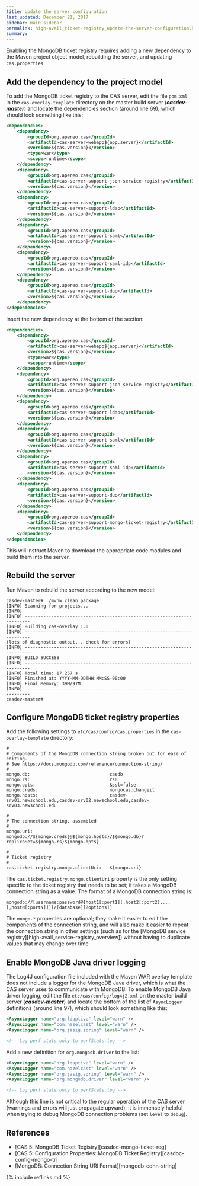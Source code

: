 ```yaml
---
title: Update the server configuration
last_updated: December 21, 2017
sidebar: main_sidebar
permalink: high-avail_ticket-registry_update-the-server-configuration.html
summary:
---
```


Enabling the MongoDB ticket registry requires adding a new dependency to the Maven project object model, rebuilding the server, and updating `cas.properties`.

## Add the dependency to the project model

To add the MongoDB ticket registry to the CAS server, edit the file `pom.xml` in the `cas-overlay-template` directory on the master build server (***casdev-master***) and locate the dependencies section (around line 69), which should look something like this:

```xml
<dependencies>
    <dependency>
        <groupId>org.apereo.cas</groupId>
        <artifactId>cas-server-webapp${app.server}</artifactId>
        <version>${cas.version}</version>
        <type>war</type>
        <scope>runtime</scope>
    </dependency>
    <dependency>
        <groupId>org.apereo.cas</groupId>
        <artifactId>cas-server-support-json-service-registry</artifactId>
        <version>${cas.version}</version>
    </dependency>
    <dependency>
        <groupId>org.apereo.cas</groupId>
        <artifactId>cas-server-support-ldap</artifactId>
        <version>${cas.version}</version>
    </dependency>
    <dependency>
        <groupId>org.apereo.cas</groupId>
        <artifactId>cas-server-support-saml</artifactId>
        <version>${cas.version}</version>
    </dependency>
    <dependency>
        <groupId>org.apereo.cas</groupId>
        <artifactId>cas-server-support-saml-idp</artifactId>
        <version>${cas.version}</version>
    </dependency>
    <dependency>
        <groupId>org.apereo.cas</groupId>
        <artifactId>cas-server-support-duo</artifactId>
        <version>${cas.version}</version>
    </dependency>
</dependencies>
```

Insert the new dependency at the bottom of the section:

```xml
<dependencies>
    <dependency>
        <groupId>org.apereo.cas</groupId>
        <artifactId>cas-server-webapp${app.server}</artifactId>
        <version>${cas.version}</version>
        <type>war</type>
        <scope>runtime</scope>
    </dependency>
    <dependency>
        <groupId>org.apereo.cas</groupId>
        <artifactId>cas-server-support-json-service-registry</artifactId>
        <version>${cas.version}</version>
    </dependency>
    <dependency>
        <groupId>org.apereo.cas</groupId>
        <artifactId>cas-server-support-ldap</artifactId>
        <version>${cas.version}</version>
    </dependency>
    <dependency>
        <groupId>org.apereo.cas</groupId>
        <artifactId>cas-server-support-saml</artifactId>
        <version>${cas.version}</version>
    </dependency>
    <dependency>
        <groupId>org.apereo.cas</groupId>
        <artifactId>cas-server-support-saml-idp</artifactId>
        <version>${cas.version}</version>
    </dependency>
    <dependency>
        <groupId>org.apereo.cas</groupId>
        <artifactId>cas-server-support-duo</artifactId>
        <version>${cas.version}</version>
    </dependency>
    <dependency>
        <groupId>org.apereo.cas</groupId>
        <artifactId>cas-server-support-mongo-ticket-registry</artifactId>
        <version>${cas.version}</version>
    </dependency>
</dependencies>
```

This will instruct Maven to download the appropriate code modules and build them into the server.

## Rebuild the server

Run Maven to rebuild the server according to the new model:

```console
casdev-master# ./mvnw clean package
[INFO] Scanning for projects...
[INFO]
[INFO] ------------------------------------------------------------------------
[INFO] Building cas-overlay 1.0
[INFO] ------------------------------------------------------------------------
(lots of diagnostic output... check for errors)
[INFO] ------------------------------------------------------------------------
[INFO] BUILD SUCCESS
[INFO] ------------------------------------------------------------------------
[INFO] Total time: 17.257 s
[INFO] Finished at: YYYY-MM-DDTHH:MM:SS-00:00
[INFO] Final Memory: 39M/97M
[INFO] ------------------------------------------------------------------------
casdev-master#  
```

## Configure MongoDB ticket registry properties

Add the following settings to `etc/cas/config/cas.properties` in the `cas-overlay-template` directory:

```properties
#
# Components of the MongoDB connection string broken out for ease of editing.
# See https://docs.mongodb.com/reference/connection-string/
#
mongo.db:                              casdb
mongo.rs:                              rs0
mongo.opts:                            &ssl=false
mongo.creds:                           mongocas:changeit
mongo.hosts:                           casdev-srv01.newschool.edu,casdev-srv02.newschool.edu,casdev-srv03.newschool.edu

#
# The connection string, assembled
#
mongo.uri:                             mongodb://${mongo.creds}@${mongo.hosts}/${mongo.db}?replicaSet=${mongo.rs}${mongo.opts}

#
# Ticket registry
#
cas.ticket.registry.mongo.clientUri:   ${mongo.uri}
```

The `cas.ticket.registry.mongo.clientUri` property is the only setting specific to the ticket registry that needs to be set; it takes a MongoDB connection string as a value. The format of a MongoDB connection string is:

```
mongodb://[username:password@]host1[:port1][,host2[:port2],...[,hostN[:portN]]][/[database][?options]]
```

The `mongo.*` properties are optional; they make it easier to edit the components of the connection string, and will also make it easier to repeat the connection string in other settings (such as for the [MongoDB service registry][high-avail_service-registry_overview]) without having to duplicate values that may change over time.

## Enable MongoDB Java driver logging

The Log4J configuration file included with the Maven WAR overlay template does not include a logger for the MongoDB Java driver, which is what the CAS server uses to communicate with MongoDB. To enable MongoDB Java driver logging, edit the file `etc/cas/config/log4j2.xml` on the master build server (***casdev-master***) and locate the bottom of the list of `AsyncLogger` definitions (around line 97), which should look something like this:

```xml
<AsyncLogger name="org.ldaptive" level="warn" />
<AsyncLogger name="com.hazelcast" level="warn" />
<AsyncLogger name="org.jasig.spring" level="warn" />

<!-- Log perf stats only to perfStats.log -->
```

Add a new definition for `org.mongodb.driver` to the list:

```xml
<AsyncLogger name="org.ldaptive" level="warn" />
<AsyncLogger name="com.hazelcast" level="warn" />
<AsyncLogger name="org.jasig.spring" level="warn" />
<AsyncLogger name="org.mongodb.driver" level="warn" />

<!-- Log perf stats only to perfStats.log -->
```

Although this line is not critical to the regular operation of the CAS server (warnings and errors will just propagate upward), it is immensely helpful when trying to debug MongoDB connection problems (set `level` to `debug`).

## References

* [CAS 5: MongoDB Ticket Registry][casdoc-mongo-ticket-reg]
* [CAS 5: Configuration Properties: MongoDB Ticket Registry][casdoc-config-mongo-tr]
* [MongoDB: Connection String URI Format][mongodb-conn-string]

{% include reflinks.md %}
